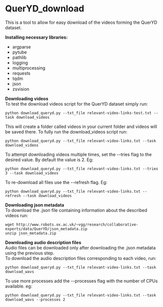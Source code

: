 # QuerYD_download

This is a tool to allow for easy download of the videos forming the QuerYD dataset.

**Installing necessary libraries:**
* argparse
* pytube
* pathlib
* logging
* multiprocessing
* requests
* tqdm
* json
* zsvision

**Downloading videos** \
To test the download videos script for the QuerYD dataset simply run:
```
python download_queryd.py --txt_file relevant-video-links-test.txt --task download_videos
```
This will create a folder called videos in your current folder and videos will be saved there.
To fully run the download_videos script run:
```
python download_queryd.py --txt_file relevant-video-links.txt --task download_videos
```
To attempt downloading videos multiple times, set the --tries flag to the desired value. By default the value is 2. Eg:
```
python download_queryd.py --txt_file relevant-video-links.txt --tries 3 --task download_videos
```
To re-download all files use the --refresh flag. Eg:
```
python download_queryd.py --txt_file relevant-video-links.txt --refresh --task download_videos
```

**Downloading json metadata** \
To download the .json file containing information about the described videos run:
```
wget http://www.robots.ox.ac.uk/~vgg/research/collaborative-experts/data/QuerYD/json_metadata.zip
unzip json_metadata.zip
```

**Downloading audio description files** \
Audio files can be downloaded only after downloading the .json metadata using the previous step.\
To download the audio description files corresponding to each video, run:
```
python download_queryd.py --txt_file relevant-video-links.txt --task download_wavs
```
To use more processes add the --processes flag with the number of CPUs available. eg:
```
python download_queryd.py --txt_file relevant-video-links.txt --task download_wavs --processes 2
```
